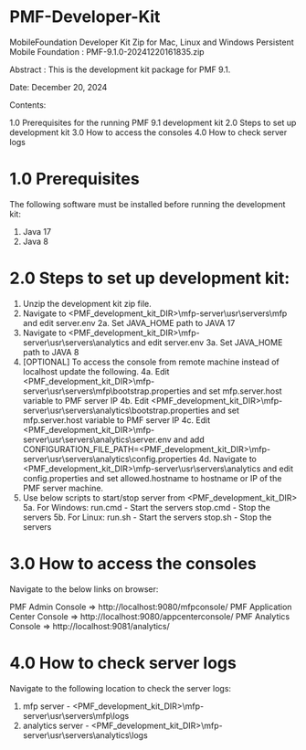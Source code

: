 # PMF-Developer-Kit
MobileFoundation Developer Kit Zip for Mac, Linux and Windows
Persistent Mobile Foundation : PMF-9.1.0-20241220161835.zip


Abstract :
This is the development kit package for PMF 9.1.


Date: December 20, 2024

Contents:

1.0 Prerequisites for the running PMF 9.1 development kit
2.0 Steps to set up development kit
3.0 How to access the consoles
4.0 How to check server logs


1.0 Prerequisites
===============================================
The following software must be installed before running the development kit:
1. Java 17
2. Java 8


2.0 Steps to set up development kit:
===============================================
1. Unzip the development kit zip file.
2. Navigate to <PMF_development_kit_DIR>\mfp-server\usr\servers\mfp and edit server.env
	2a. Set JAVA_HOME path to JAVA 17
3. Navigate to <PMF_development_kit_DIR>\mfp-server\usr\servers\analytics and edit server.env
	3a. Set JAVA_HOME path to JAVA 8
4. [OPTIONAL] To access the console from remote machine instead of localhost update the following.
	4a. Edit <PMF_development_kit_DIR>\mfp-server\usr\servers\mfp\bootstrap.properties and set mfp.server.host variable to PMF server IP
	4b. Edit <PMF_development_kit_DIR>\mfp-server\usr\servers\analytics\bootstrap.properties and set mfp.server.host variable to PMF server IP
	4c. Edit <PMF_development_kit_DIR>\mfp-server\usr\servers\analytics\server.env and add CONFIGURATION_FILE_PATH=<PMF_development_kit_DIR>\mfp-server\usr\servers\analytics\config.properties
	4d. Navigate to <PMF_development_kit_DIR>\mfp-server\usr\servers\analytics and edit config.properties
		and set allowed.hostname to hostname or IP of the PMF server machine.
5. Use below scripts to start/stop server from <PMF_development_kit_DIR>
	5a. For Windows:
		run.cmd - Start the servers
		stop.cmd - Stop the servers
	5b. For Linux:
		run.sh - Start the servers
		stop.sh - Stop the servers

		
3.0 How to access the consoles 
======================================================
Navigate to the below links on browser:

PMF Admin Console => http://localhost:9080/mfpconsole/
PMF Application Center Console => http://localhost:9080/appcenterconsole/
PMF Analytics Console => http://localhost:9081/analytics/


4.0 How to check server logs
===============================================
Navigate to the following location to check the server logs:

1. mfp server - <PMF_development_kit_DIR>\mfp-server\usr\servers\mfp\logs
2. analytics server - <PMF_development_kit_DIR>\mfp-server\usr\servers\analytics\logs
